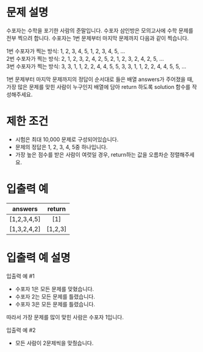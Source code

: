 # 문제 설명

수포자는 수학을 포기한 사람의 준말입니다. 수포자 삼인방은 모의고사에 수학 문제를 전부 찍으려 합니다. 수포자는 1번 문제부터 마지막 문제까지 다음과 같이 찍습니다.

1번 수포자가 찍는 방식: 1, 2, 3, 4, 5, 1, 2, 3, 4, 5, ...  
2번 수포자가 찍는 방식: 2, 1, 2, 3, 2, 4, 2, 5, 2, 1, 2, 3, 2, 4, 2, 5, ...  
3번 수포자가 찍는 방식: 3, 3, 1, 1, 2, 2, 4, 4, 5, 5, 3, 3, 1, 1, 2, 2, 4, 4, 5, 5, ...

1번 문제부터 마지막 문제까지의 정답이 순서대로 들은 배열 answers가 주어졌을 때, 가장 많은 문제를 맞힌 사람이 누구인지 배열에 담아 return 하도록 solution 함수를 작성해주세요.

# 제한 조건

*   시험은 최대 10,000 문제로 구성되어있습니다.
*   문제의 정답은 1, 2, 3, 4, 5중 하나입니다.
*   가장 높은 점수를 받은 사람이 여럿일 경우, return하는 값을 오름차순 정렬해주세요.

# 입출력 예

**answers**|**return**
:-----:|:-----:
[1,2,3,4,5]|[1]
[1,3,2,4,2]|[1,2,3]

# 입출력 예 설명

입출력 예 #1

*   수포자 1은 모든 문제를 맞혔습니다.
*   수포자 2는 모든 문제를 틀렸습니다.
*   수포자 3은 모든 문제를 틀렸습니다.

따라서 가장 문제를 많이 맞힌 사람은 수포자 1입니다.

입출력 예 #2

*   모든 사람이 2문제씩을 맞췄습니다.